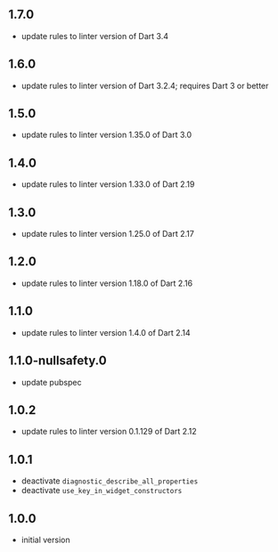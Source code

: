 ## 1.7.0

- update rules to linter version of Dart 3.4

## 1.6.0

- update rules to linter version of Dart 3.2.4; requires Dart 3 or better

## 1.5.0

- update rules to linter version 1.35.0 of Dart 3.0

## 1.4.0

- update rules to linter version 1.33.0 of Dart 2.19

## 1.3.0

- update rules to linter version 1.25.0 of Dart 2.17

## 1.2.0

- update rules to linter version 1.18.0 of Dart 2.16

## 1.1.0

- update rules to linter version 1.4.0 of Dart 2.14

## 1.1.0-nullsafety.0

- update pubspec

## 1.0.2

- update rules to linter version 0.1.129 of Dart 2.12

## 1.0.1

- deactivate `diagnostic_describe_all_properties`
- deactivate `use_key_in_widget_constructors`

## 1.0.0

- initial version

